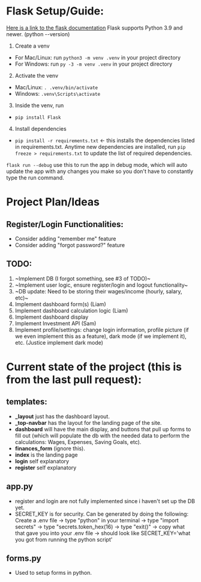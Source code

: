 # Flask Setup/Guide:
[Here is a link to the flask documentation](https://flask.palletsprojects.com/en/stable/)
Flask supports Python 3.9 and newer. (python --version)

1. Create a venv
- For Mac/Linux: run `python3 -m venv .venv` in your project directory
- For Windows: run `py -3 -m venv .venv` in your project directory
2. Activate the venv
- Mac/Linux: `. .venv/bin/activate`
- Windows:  `.venv\Scripts\activate`
3. Inside the venv, run
- `pip install Flask`
4. Install dependencies
- `pip install -r requirements.txt` <- this installs the dependencies listed in requirements.txt. Anytime new dependencies are installed, run `pip freeze > requirements.txt` to update the list of required dependencies.

`flask run --debug` use this to run the app in debug mode, which will auto update the app with any changes you make so you don't have to constantly type the run command.

# Project Plan/Ideas

## Register/Login Functionalities:
- Consider adding "remember me" feature
- Consider adding "forgot password?" feature

## TODO:
1. ~Implement DB (I forgot something, see #3 of TODO)~
2. ~Implement user logic, ensure register/login and logout functionality~
3. ~DB update: Need to be storing their wages/income (hourly, salary, etc)~
4. Implement dashboard form(s) (Liam)
5. Implement dashboard calculation logic (Liam)
6. Implement dashboard display
7. Implement Investment API (Sam)
8. Implement profile/settings: change login information, profile picture (if we even implement this as a feature), dark mode (if we implement it), etc. (Justice implement dark mode)

# Current state of the project (this is from the last pull request):

## templates:
- **_layout** just has the dashboard layout.
- **_top-navbar** has the layout for the landing page of the site.
- **dashboard** will have the main display, and buttons that pull up forms to fill out (which will populate the db with the needed data to perform the calculations: Wages, Expenses, Saving Goals, etc).
- **finances_form** (ignore this).
- **index** is the landing page
- **login** self explanatory
- **register** self explanatory

## app.py
- register and login are not fully implemented since i haven't set up the DB yet.
- SECRET_KEY is for security. Can be generated by doing the following: Create a .env file -> type "python" in your terminal -> type "import secrets" -> type "secrets.token_hex(16) -> type "exit()" -> copy what that gave you into your .env file -> should look like SECRET_KEY='what you got from running the python script'

## forms.py
- Used to setup forms in python.
